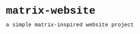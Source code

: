 # matrix-website
a simple matrix-inspired website project
<!DOCTYPE html>
<html lang="en">
<head>
    <meta charset="UTF-8">
    <meta name="viewport" content="width=device-width, initial-scale=1.0">
    <title>Welcome to the World - Matrix Style</title>
    <style>
        /* Reset default margins and padding */
        * {
            margin: 0;
            padding: 0;
            box-sizing: border-box;
            font-family: 'Courier New', Courier, monospace;
        }

        /* Full screen black background */
        body {
            background-color: black;
            color: #00FF00;  /* Green text, like Matrix code */
            height: 100vh;
            overflow: hidden;
            display: flex;
            justify-content: center;
            align-items: center;
            flex-direction: column;
            text-align: center;
        }

        /* Welcome message styling */
        .welcome-message {
            font-size: 40px;
            color: white;
            text-shadow: 0 0 15px #00FF00, 0 0 30px #00FF00;
            margin-bottom: 20px;
            z-index: 2;
        }

        .sub-message {
            font-size: 20px;
            color: white;
            text-shadow: 0 0 15px #00FF00, 0 0 30px #00FF00;
            margin-top: 10px;
            z-index: 2;
        }

        /* Matrix Effect */
        .matrix {
            position: absolute;
            top: 0;
            left: 0;
            width: 100%;
            height: 100%;
            pointer-events: none;  /* Make the effect not interfere with clicking or interaction */
            display: flex;
            justify-content: center;
            align-items: center;
        }

        .matrix-line {
            font-size: 30px;
            letter-spacing: 2px;
            color: #00FF00;
            position: absolute;
            top: -100%;
            animation: drop 2s infinite linear;
            opacity: 0;
        }

        /* Keyframes for the matrix effect - falling code animation */
        @keyframes drop {
            0% {
                top: -100%;
                opacity: 0;
            }
            50% {
                top: 50%;
                opacity: 1;
            }
            100% {
                top: 100%;
                opacity: 0;
            }
        }

        /* Make the lines appear randomly in time and position */
        .matrix-line:nth-child(1) { animation-duration: 1.5s; animation-delay: 0s; }
        .matrix-line:nth-child(2) { animation-duration: 1.7s; animation-delay: 0.2s; }
        .matrix-line:nth-child(3) { animation-duration: 1.9s; animation-delay: 0.4s; }
        .matrix-line:nth-child(4) { animation-duration: 2.1s; animation-delay: 0.6s; }
        .matrix-line:nth-child(5) { animation-duration: 1.6s; animation-delay: 0.8s; }
        .matrix-line:nth-child(6) { animation-duration: 2.3s; animation-delay: 1s; }
        .matrix-line:nth-child(7) { animation-duration: 1.8s; animation-delay: 1.2s; }
        .matrix-line:nth-child(8) { animation-duration: 2.0s; animation-delay: 1.4s; }
    </style>
</head>
<body>
    <!-- Welcome Message -->
    <div class="welcome-message">
        <h1>Welcome to the World</h1>
        <p class="sub-message">A jaw-dropping world of possibilities</p>
    </div>

    <!-- Matrix Animation -->
    <div class="matrix">
        <div class="matrix-line">1</div>
        <div class="matrix-line">0</div>
        <div class="matrix-line">1</div>
        <div class="matrix-line">1</div>
        <div class="matrix-line">0</div>
        <div class="matrix-line">1</div>
        <div class="matrix-line">1</div>
        <div class="matrix-line">0</div>
    </div>
</body>
</html>

